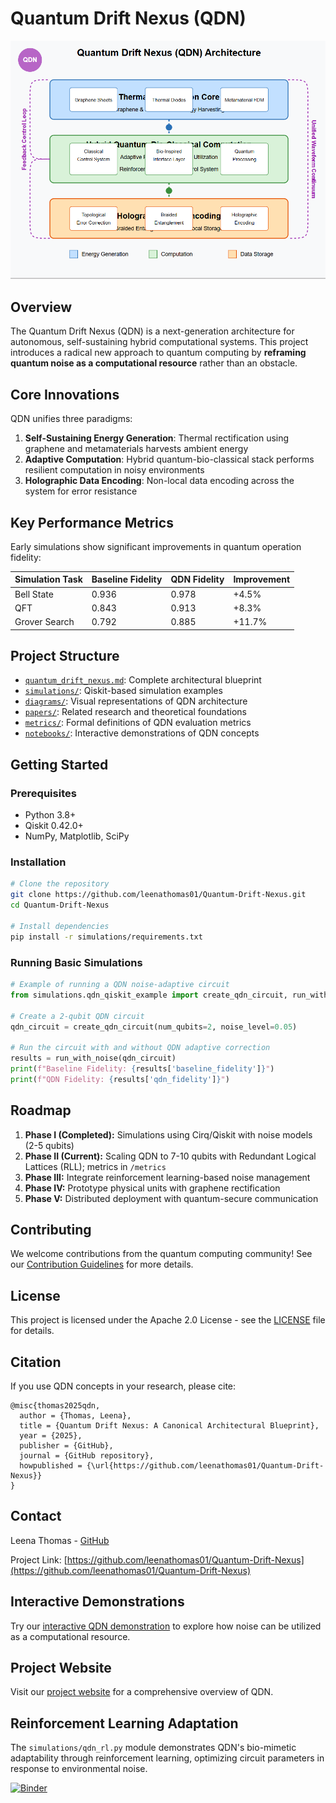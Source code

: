 # Quantum Drift Nexus (QDN)

![QDN Architecture](diagrams/qdn_architecture.png)

## Overview

The Quantum Drift Nexus (QDN) is a next-generation architecture for autonomous, self-sustaining hybrid computational systems. This project introduces a radical new approach to quantum computing by **reframing quantum noise as a computational resource** rather than an obstacle.

## Core Innovations

QDN unifies three paradigms:

1. **Self-Sustaining Energy Generation**: Thermal rectification using graphene and metamaterials harvests ambient energy
2. **Adaptive Computation**: Hybrid quantum-bio-classical stack performs resilient computation in noisy environments
3. **Holographic Data Encoding**: Non-local data encoding across the system for error resistance

## Key Performance Metrics

Early simulations show significant improvements in quantum operation fidelity:

| Simulation Task | Baseline Fidelity | QDN Fidelity | Improvement |
|-----------------|-------------------|--------------|-------------|
| Bell State      | 0.936             | 0.978        | +4.5%       |
| QFT             | 0.843             | 0.913        | +8.3%       |
| Grover Search   | 0.792             | 0.885        | +11.7%      |

## Project Structure

- [`quantum_drift_nexus.md`](quantum_drift_nexus.md): Complete architectural blueprint
- [`simulations/`](simulations/): Qiskit-based simulation examples
- [`diagrams/`](diagrams/): Visual representations of QDN architecture
- [`papers/`](papers/): Related research and theoretical foundations
- [`metrics/`](metrics/): Formal definitions of QDN evaluation metrics
- [`notebooks/`](notebooks/): Interactive demonstrations of QDN concepts

## Getting Started

### Prerequisites

- Python 3.8+
- Qiskit 0.42.0+
- NumPy, Matplotlib, SciPy

### Installation

```bash
# Clone the repository
git clone https://github.com/leenathomas01/Quantum-Drift-Nexus.git
cd Quantum-Drift-Nexus

# Install dependencies
pip install -r simulations/requirements.txt
```

### Running Basic Simulations

```python
# Example of running a QDN noise-adaptive circuit
from simulations.qdn_qiskit_example import create_qdn_circuit, run_with_noise

# Create a 2-qubit QDN circuit
qdn_circuit = create_qdn_circuit(num_qubits=2, noise_level=0.05)

# Run the circuit with and without QDN adaptive correction
results = run_with_noise(qdn_circuit)
print(f"Baseline Fidelity: {results['baseline_fidelity']}")
print(f"QDN Fidelity: {results['qdn_fidelity']}")
```

## Roadmap

1. **Phase I (Completed):** Simulations using Cirq/Qiskit with noise models (2-5 qubits)
2. **Phase II (Current):** Scaling QDN to 7-10 qubits with Redundant Logical Lattices (RLL); metrics in `/metrics`
3. **Phase III:** Integrate reinforcement learning-based noise management
4. **Phase IV:** Prototype physical units with graphene rectification
5. **Phase V:** Distributed deployment with quantum-secure communication

## Contributing

We welcome contributions from the quantum computing community! See our [Contribution Guidelines](CONTRIBUTING.md) for more details.

## License

This project is licensed under the Apache 2.0 License - see the [LICENSE](LICENSE) file for details.

## Citation

If you use QDN concepts in your research, please cite:

```
@misc{thomas2025qdn,
  author = {Thomas, Leena},
  title = {Quantum Drift Nexus: A Canonical Architectural Blueprint},
  year = {2025},
  publisher = {GitHub},
  journal = {GitHub repository},
  howpublished = {\url{https://github.com/leenathomas01/Quantum-Drift-Nexus}}
}
```

## Contact

Leena Thomas - [GitHub](https://github.com/leenathomas01)

Project Link: [https://github.com/leenathomas01/Quantum-Drift-Nexus](https://github.com/leenathomas01/Quantum-Drift-Nexus)

## Interactive Demonstrations

Try our [interactive QDN demonstration](https://mybinder.org/v2/gh/leenathomas01/Quantum-Drift-Nexus/main?labpath=notebooks%2Fqdn_demo.ipynb) to explore how noise can be utilized as a computational resource.

## Project Website

Visit our [project website](https://leenathomas01.github.io/Quantum-Drift-Nexus/) for a comprehensive overview of QDN.

## Reinforcement Learning Adaptation

The `simulations/qdn_rl.py` module demonstrates QDN's bio-mimetic adaptability through reinforcement learning, optimizing circuit parameters in response to environmental noise.

[![Binder](https://mybinder.org/badge_logo.svg)](https://mybinder.org/v2/gh/leenathomas01/Quantum-Drift-Nexus/main?labpath=notebooks%2Fqdn_demo.ipynb)
